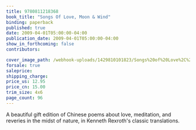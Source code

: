 ```yaml
---
title: 9780811218368
book_title: "Songs Of Love, Moon & Wind"
binding: paperback
published: true
date: 2009-04-01T05:00:00-04:00
publication_date: 2009-04-01T05:00:00-04:00
show_in_forthcoming: false
contributors:

cover_image_path: /webhook-uploads/1429810101823/Songs%20of%20Love%2C%20Moon%2C%20and%20Wind.jpg
forsale: true
saleprice:
shipping_charge:
price_us: 12.95
price_cn: 15.00
trim_size: 4x6
page_count: 96
---
```

A beautiful gift edition of Chinese poems about love, meditation, and reveries in the midst of nature, in Kenneth Rexroth's classic translations.

